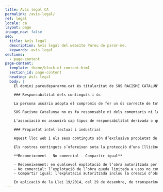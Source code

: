 ```yaml
---
title: Avís legal CA
permalink: /avis-legal/
ref: legal
locale: ca
layout: page
inpage_nav: false
seo:
  title: Avís legal
  description: Avís legal del website Pareu de parar-me.
  keywords: avís legal
sections:
  - page-content
page-content:
  template: theme/block-of-content.html
  section_id: page-content
  heading: Avís legal
  body: |
    El domini pareudepararme.cat és titularitat de SOS RACISME CATALUNYA, amb el NIF G-58958323. L’entitat consta inscrita al Registre d’Associacions i Fundacions del Departament de Justícia de la Generalitat de Catalunya amb el número 10.894 de la secció 1ª. Les nostres dades de contacte són: Rambla de Santa Mónica, 10 1a planta 08002 Barcelona, telèfon 933010597 i correu electrònic [sosracisme@sosracisme.org](mailto:sosracisme@sosracisme.org)

    ### Responsabilitat dels continguts i ús

    La persona usuària adopta el compromís de fer un ús correcte de tots els serveis i continguts del lloc web, obligant-se a no danyar, canviar, ni modificar, en cap cas, el codi, les dades o els documents del lloc web, ni tampoc introduir en el nostre sistema cap mena de programari maliciós o dispositius que puguin alterar el servidor del lloc web ni els mitjans de protecció i seguretat. SOS Racisme Catalunya ha adoptat les mesures de seguretat adients, segons l’estat actual de la tècnica, per tal de garantir el correcte funcionament del lloc web i evitar la generació de danys a les persones usuàries. SOS Racisme Catalunya no es fa responsable de les pèrdues o perjudicis que es puguin generar a la persona usuària per virus informàtics, interferències, interrupcions, omissions, avaries, desconnexions, indisponibilitat del sistema o qualsevol altre comportament anòmal del lloc web. L'associació podrà en qualsevol moment i sense previ avís, suspendre temporalment l’accés al lloc web per efectuar les modificacions i millores que estimi convenient i procedir al seu manteniment.

    SOS Racisme Catalunya no es fa responsable ni dels comentaris ni les opinions que les persones usuàries puguin efectuar, reservant-se el dret a eliminar totes aquelles manifestacions de contingut inapropiat, que incorrin en l'odi o que infringeixin la llei o drets de tercers. Si la persona usuària les detecta pot informar a SOS Racisme Catalunya a través de la nostra adreça de e-mail: [comunicacio@sosracisme.org](mailto:comunicacio@sosracisme.org)

    L'associació no assumirà cap tipus de responsabilitat derivada o que se’n pugui derivar de la utilització per part de les persones usuàries dels continguts i informacions que constin al lloc web.

    ### Propietat intel·lectual i industrial

    Aquest lloc web i els seus continguts són d’exclusiva propietat de SOS Racisme Catalunya o s’ofereixen sota les convenients autoritzacions dels seus autors titulars, com a conseqüència dels acords subscrits amb tercers, i estan sotmesos a drets de propietat intel·lectual i industrial i protegits per la legislació nacional i internacional.

    Els nostres continguts s’ofereixen sota la protecció d’una [llicència Creative Commons](http://creativecommons.org/licenses/by-nc-nd/4.0/), amb les següents atribucions:

    **Reconeixement – No comercial – Compartir igual**

    - Reconeixement: en qualsevol explotació de l’obra autoritzada per la llicència caldrà reconèixer l’autoria.
    - No comercial: l’explotació de l’obra queda limitada a usos no comercials.
    - Compartir igual: l’explotació autoritzada inclou la creació d’obres derivades sempre que mantinguin la mateixa llicència en ser divulgades.

    En aplicació de la Llei 19/2014, del 29 de desembre, de transparència, accés a la informació pública i bon govern, la reutilització dels continguts sobre la gestió de l’entitat és lliure i no està subjecte a restriccions, sempre i quan no s’alteri el contingut de la informació reutilitzada ni es desnaturalitzi el sentit, i es citi la font de les dades i la data de la darrera actualització.
---
```


